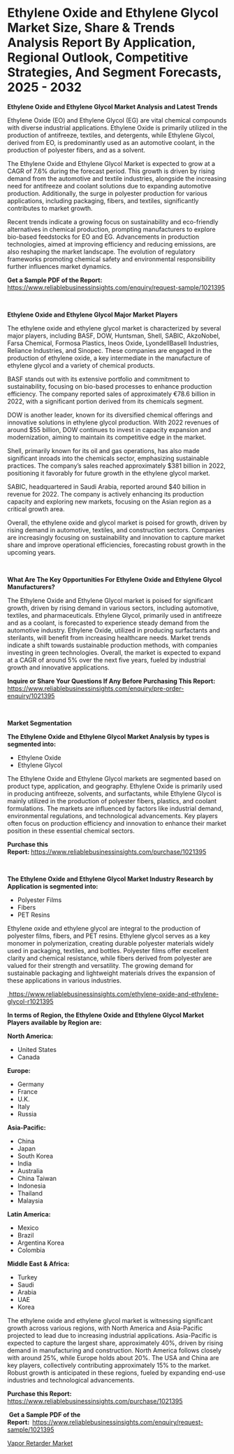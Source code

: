 <p><h1>Ethylene Oxide and Ethylene Glycol Market Size, Share & Trends Analysis Report By Application, Regional Outlook, Competitive Strategies, And Segment Forecasts, 2025 - 2032</h1></p><p><strong>Ethylene Oxide and Ethylene Glycol Market Analysis and Latest Trends</strong></p>
<p><p>Ethylene Oxide (EO) and Ethylene Glycol (EG) are vital chemical compounds with diverse industrial applications. Ethylene Oxide is primarily utilized in the production of antifreeze, textiles, and detergents, while Ethylene Glycol, derived from EO, is predominantly used as an automotive coolant, in the production of polyester fibers, and as a solvent. </p><p>The Ethylene Oxide and Ethylene Glycol Market is expected to grow at a CAGR of 7.6% during the forecast period. This growth is driven by rising demand from the automotive and textile industries, alongside the increasing need for antifreeze and coolant solutions due to expanding automotive production. Additionally, the surge in polyester production for various applications, including packaging, fibers, and textiles, significantly contributes to market growth.</p><p>Recent trends indicate a growing focus on sustainability and eco-friendly alternatives in chemical production, prompting manufacturers to explore bio-based feedstocks for EO and EG. Advancements in production technologies, aimed at improving efficiency and reducing emissions, are also reshaping the market landscape. The evolution of regulatory frameworks promoting chemical safety and environmental responsibility further influences market dynamics.</p></p>
<p><strong>Get a Sample PDF of the Report:&nbsp;</strong> <a href="https://www.reliablebusinessinsights.com/enquiry/request-sample/1021395?utm_campaign=3273&utm_medium=2&utm_source=Github&utm_content=ia&utm_term=01042025&utm_id=ethylene-oxide-and-ethylene-glycol">https://www.reliablebusinessinsights.com/enquiry/request-sample/1021395</a></p>
<p>&nbsp;</p>
<p><strong>Ethylene Oxide and Ethylene Glycol Major Market Players</strong></p>
<p><p>The ethylene oxide and ethylene glycol market is characterized by several major players, including BASF, DOW, Huntsman, Shell, SABIC, AkzoNobel, Farsa Chemical, Formosa Plastics, Ineos Oxide, LyondellBasell Industries, Reliance Industries, and Sinopec. These companies are engaged in the production of ethylene oxide, a key intermediate in the manufacture of ethylene glycol and a variety of chemical products.</p><p>BASF stands out with its extensive portfolio and commitment to sustainability, focusing on bio-based processes to enhance production efficiency. The company reported sales of approximately €78.6 billion in 2022, with a significant portion derived from its chemicals segment.</p><p>DOW is another leader, known for its diversified chemical offerings and innovative solutions in ethylene glycol production. With 2022 revenues of around $55 billion, DOW continues to invest in capacity expansion and modernization, aiming to maintain its competitive edge in the market.</p><p>Shell, primarily known for its oil and gas operations, has also made significant inroads into the chemicals sector, emphasizing sustainable practices. The company’s sales reached approximately $381 billion in 2022, positioning it favorably for future growth in the ethylene glycol market.</p><p>SABIC, headquartered in Saudi Arabia, reported around $40 billion in revenue for 2022. The company is actively enhancing its production capacity and exploring new markets, focusing on the Asian region as a critical growth area.</p><p>Overall, the ethylene oxide and glycol market is poised for growth, driven by rising demand in automotive, textiles, and construction sectors. Companies are increasingly focusing on sustainability and innovation to capture market share and improve operational efficiencies, forecasting robust growth in the upcoming years.</p></p>
<p>&nbsp;</p>
<p><strong>What Are The Key Opportunities For Ethylene Oxide and Ethylene Glycol Manufacturers?</strong></p>
<p><p>The Ethylene Oxide and Ethylene Glycol market is poised for significant growth, driven by rising demand in various sectors, including automotive, textiles, and pharmaceuticals. Ethylene Glycol, primarily used in antifreeze and as a coolant, is forecasted to experience steady demand from the automotive industry. Ethylene Oxide, utilized in producing surfactants and sterilants, will benefit from increasing healthcare needs. Market trends indicate a shift towards sustainable production methods, with companies investing in green technologies. Overall, the market is expected to expand at a CAGR of around 5% over the next five years, fueled by industrial growth and innovative applications.</p></p>
<p><strong>Inquire or Share Your Questions If Any Before Purchasing This Report:</strong> <a href="https://www.reliablebusinessinsights.com/enquiry/pre-order-enquiry/1021395?utm_campaign=3273&utm_medium=2&utm_source=Github&utm_content=ia&utm_term=01042025&utm_id=ethylene-oxide-and-ethylene-glycol">https://www.reliablebusinessinsights.com/enquiry/pre-order-enquiry/1021395</a></p>
<p>&nbsp;</p>
<p><strong>Market Segmentation</strong></p>
<p><strong>The Ethylene Oxide and Ethylene Glycol Market Analysis by types is segmented into:</strong></p>
<p><ul><li>Ethylene Oxide</li><li>Ethylene Glycol</li></ul></p>
<p><p>The Ethylene Oxide and Ethylene Glycol markets are segmented based on product type, application, and geography. Ethylene Oxide is primarily used in producing antifreeze, solvents, and surfactants, while Ethylene Glycol is mainly utilized in the production of polyester fibers, plastics, and coolant formulations. The markets are influenced by factors like industrial demand, environmental regulations, and technological advancements. Key players often focus on production efficiency and innovation to enhance their market position in these essential chemical sectors.</p></p>
<p><strong>Purchase this Report:&nbsp;</strong><a href="https://www.reliablebusinessinsights.com/purchase/1021395?utm_campaign=3273&utm_medium=2&utm_source=Github&utm_content=ia&utm_term=01042025&utm_id=ethylene-oxide-and-ethylene-glycol">https://www.reliablebusinessinsights.com/purchase/1021395</a></p>
<p>&nbsp;</p>
<p><strong>The Ethylene Oxide and Ethylene Glycol Market Industry Research by Application is segmented into:</strong></p>
<p><ul><li>Polyester Films</li><li>Fibers</li><li>PET Resins</li></ul></p>
<p><p>Ethylene oxide and ethylene glycol are integral to the production of polyester films, fibers, and PET resins. Ethylene glycol serves as a key monomer in polymerization, creating durable polyester materials widely used in packaging, textiles, and bottles. Polyester films offer excellent clarity and chemical resistance, while fibers derived from polyester are valued for their strength and versatility. The growing demand for sustainable packaging and lightweight materials drives the expansion of these applications in various industries.</p></p>
<p><a href="https://www.reliablebusinessinsights.com/ethylene-oxide-and-ethylene-glycol-r1021395?utm_campaign=3273&utm_medium=2&utm_source=Github&utm_content=ia&utm_term=01042025&utm_id=ethylene-oxide-and-ethylene-glycol">&nbsp;https://www.reliablebusinessinsights.com/ethylene-oxide-and-ethylene-glycol-r1021395</a></p>
<p><strong>In terms of Region, the Ethylene Oxide and Ethylene Glycol Market Players available by Region are:</strong></p>
<p>
    <p> <strong> North America: </strong>
        <ul>
            <li>United States</li>
            <li>Canada</li>
        </ul>
        </p> 
    <p> <strong> Europe: </strong>
        <ul>
            <li>Germany</li>
            <li>France</li>
            <li>U.K.</li>
            <li>Italy</li>
            <li>Russia</li>
        </ul>
        </p> 
    <p> <strong> Asia-Pacific: </strong>
        <ul>
            <li>China</li>
            <li>Japan</li>
            <li>South Korea</li>
            <li>India</li>
            <li>Australia</li>
            <li>China Taiwan</li>
            <li>Indonesia</li>
            <li>Thailand</li>
            <li>Malaysia</li>
        </ul>
        </p> 
    <p> <strong> Latin America: </strong>
        <ul>
            <li>Mexico</li>
            <li>Brazil</li>
            <li>Argentina Korea</li>
            <li>Colombia</li>
        </ul>
        </p> 
    <p> <strong> Middle East & Africa: </strong>
        <ul>
            <li>Turkey</li>
            <li>Saudi</li>
            <li>Arabia</li>
            <li>UAE</li>
            <li>Korea</li>
        </ul>
    </p>
    </p>
<p><p>The ethylene oxide and ethylene glycol market is witnessing significant growth across various regions, with North America and Asia-Pacific projected to lead due to increasing industrial applications. Asia-Pacific is expected to capture the largest share, approximately 40%, driven by rising demand in manufacturing and construction. North America follows closely with around 25%, while Europe holds about 20%. The USA and China are key players, collectively contributing approximately 15% to the market. Robust growth is anticipated in these regions, fueled by expanding end-use industries and technological advancements.</p></p>
<p><strong>Purchase this Report: </strong><a href="https://www.reliablebusinessinsights.com/purchase/1021395?utm_campaign=3273&utm_medium=2&utm_source=Github&utm_content=ia&utm_term=01042025&utm_id=ethylene-oxide-and-ethylene-glycol">https://www.reliablebusinessinsights.com/purchase/1021395</a></p>
<p>&nbsp;<strong>Get a Sample PDF of the Report:&nbsp;&nbsp;</strong><a href="https://www.reliablebusinessinsights.com/enquiry/request-sample/1021395?utm_campaign=3273&utm_medium=2&utm_source=Github&utm_content=ia&utm_term=01042025&utm_id=ethylene-oxide-and-ethylene-glycol">https://www.reliablebusinessinsights.com/enquiry/request-sample/1021395</a></p>
<p><strong></strong></p>
<p><p><a href="https://github.com/alejnaouare/Market-Research-Report-List-1/blob/main/vapor-retarder-market.md?utm_campaign=3273&utm_medium=2&utm_source=Github&utm_content=ia&utm_term=01042025&utm_id=ethylene-oxide-and-ethylene-glycol">Vapor Retarder Market</a></p></p>
